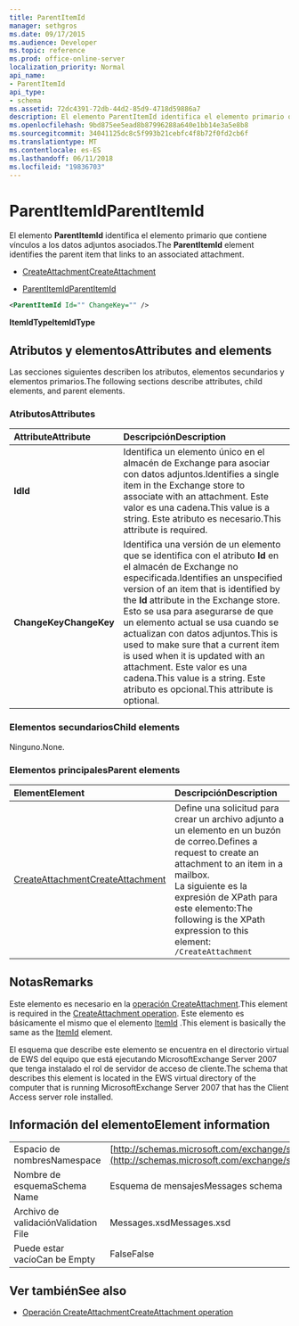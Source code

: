 ```yaml
---
title: ParentItemId
manager: sethgros
ms.date: 09/17/2015
ms.audience: Developer
ms.topic: reference
ms.prod: office-online-server
localization_priority: Normal
api_name:
- ParentItemId
api_type:
- schema
ms.assetid: 72dc4391-72db-44d2-85d9-4718d59886a7
description: El elemento ParentItemId identifica el elemento primario que contiene vínculos a los datos adjuntos asociados.
ms.openlocfilehash: 9bd875ee5ead8b87996288a640e1bb14e3a5e8b8
ms.sourcegitcommit: 34041125dc8c5f993b21cebfc4f8b72f0fd2cb6f
ms.translationtype: MT
ms.contentlocale: es-ES
ms.lasthandoff: 06/11/2018
ms.locfileid: "19836703"
---
```

# <a name="parentitemid"></a><span data-ttu-id="3cd21-103">ParentItemId</span><span class="sxs-lookup"><span data-stu-id="3cd21-103">ParentItemId</span></span>

<span data-ttu-id="3cd21-104">El elemento **ParentItemId** identifica el elemento primario que contiene vínculos a los datos adjuntos asociados.</span><span class="sxs-lookup"><span data-stu-id="3cd21-104">The **ParentItemId** element identifies the parent item that links to an associated attachment.</span></span> 
  
- [<span data-ttu-id="3cd21-105">CreateAttachment</span><span class="sxs-lookup"><span data-stu-id="3cd21-105">CreateAttachment</span></span>](createattachment.md)
  
- [<span data-ttu-id="3cd21-106">ParentItemId</span><span class="sxs-lookup"><span data-stu-id="3cd21-106">ParentItemId</span></span>](parentitemid.md)
  
```xml
<ParentItemId Id="" ChangeKey="" />
```

<span data-ttu-id="3cd21-107">**ItemIdType**</span><span class="sxs-lookup"><span data-stu-id="3cd21-107">**ItemIdType**</span></span>

## <a name="attributes-and-elements"></a><span data-ttu-id="3cd21-108">Atributos y elementos</span><span class="sxs-lookup"><span data-stu-id="3cd21-108">Attributes and elements</span></span>

<span data-ttu-id="3cd21-109">Las secciones siguientes describen los atributos, elementos secundarios y elementos primarios.</span><span class="sxs-lookup"><span data-stu-id="3cd21-109">The following sections describe attributes, child elements, and parent elements.</span></span>
  
### <a name="attributes"></a><span data-ttu-id="3cd21-110">Atributos</span><span class="sxs-lookup"><span data-stu-id="3cd21-110">Attributes</span></span>

|<span data-ttu-id="3cd21-111">**Attribute**</span><span class="sxs-lookup"><span data-stu-id="3cd21-111">**Attribute**</span></span>|<span data-ttu-id="3cd21-112">**Descripción**</span><span class="sxs-lookup"><span data-stu-id="3cd21-112">**Description**</span></span>|
|:-----|:-----|
|<span data-ttu-id="3cd21-113">**Id**</span><span class="sxs-lookup"><span data-stu-id="3cd21-113">**Id**</span></span> <br/> |<span data-ttu-id="3cd21-114">Identifica un elemento único en el almacén de Exchange para asociar con datos adjuntos.</span><span class="sxs-lookup"><span data-stu-id="3cd21-114">Identifies a single item in the Exchange store to associate with an attachment.</span></span> <span data-ttu-id="3cd21-115">Este valor es una cadena.</span><span class="sxs-lookup"><span data-stu-id="3cd21-115">This value is a string.</span></span> <span data-ttu-id="3cd21-116">Este atributo es necesario.</span><span class="sxs-lookup"><span data-stu-id="3cd21-116">This attribute is required.</span></span>  <br/> |
|<span data-ttu-id="3cd21-117">**ChangeKey**</span><span class="sxs-lookup"><span data-stu-id="3cd21-117">**ChangeKey**</span></span> <br/> |<span data-ttu-id="3cd21-118">Identifica una versión de un elemento que se identifica con el atributo **Id** en el almacén de Exchange no especificada.</span><span class="sxs-lookup"><span data-stu-id="3cd21-118">Identifies an unspecified version of an item that is identified by the **Id** attribute in the Exchange store.</span></span> <span data-ttu-id="3cd21-119">Esto se usa para asegurarse de que un elemento actual se usa cuando se actualizan con datos adjuntos.</span><span class="sxs-lookup"><span data-stu-id="3cd21-119">This is used to make sure that a current item is used when it is updated with an attachment.</span></span> <span data-ttu-id="3cd21-120">Este valor es una cadena.</span><span class="sxs-lookup"><span data-stu-id="3cd21-120">This value is a string.</span></span> <span data-ttu-id="3cd21-121">Este atributo es opcional.</span><span class="sxs-lookup"><span data-stu-id="3cd21-121">This attribute is optional.</span></span>  <br/> |
   
### <a name="child-elements"></a><span data-ttu-id="3cd21-122">Elementos secundarios</span><span class="sxs-lookup"><span data-stu-id="3cd21-122">Child elements</span></span>

<span data-ttu-id="3cd21-123">Ninguno.</span><span class="sxs-lookup"><span data-stu-id="3cd21-123">None.</span></span>
  
### <a name="parent-elements"></a><span data-ttu-id="3cd21-124">Elementos principales</span><span class="sxs-lookup"><span data-stu-id="3cd21-124">Parent elements</span></span>

|<span data-ttu-id="3cd21-125">**Element**</span><span class="sxs-lookup"><span data-stu-id="3cd21-125">**Element**</span></span>|<span data-ttu-id="3cd21-126">**Descripción**</span><span class="sxs-lookup"><span data-stu-id="3cd21-126">**Description**</span></span>|
|:-----|:-----|
|[<span data-ttu-id="3cd21-127">CreateAttachment</span><span class="sxs-lookup"><span data-stu-id="3cd21-127">CreateAttachment</span></span>](createattachment.md) <br/> |<span data-ttu-id="3cd21-128">Define una solicitud para crear un archivo adjunto a un elemento en un buzón de correo.</span><span class="sxs-lookup"><span data-stu-id="3cd21-128">Defines a request to create an attachment to an item in a mailbox.</span></span>  <br/> <span data-ttu-id="3cd21-129">La siguiente es la expresión de XPath para este elemento:</span><span class="sxs-lookup"><span data-stu-id="3cd21-129">The following is the XPath expression to this element:</span></span>  <br/>  `/CreateAttachment` <br/> |
   
## <a name="remarks"></a><span data-ttu-id="3cd21-130">Notas</span><span class="sxs-lookup"><span data-stu-id="3cd21-130">Remarks</span></span>

<span data-ttu-id="3cd21-131">Este elemento es necesario en la [operación CreateAttachment](createattachment-operation.md).</span><span class="sxs-lookup"><span data-stu-id="3cd21-131">This element is required in the [CreateAttachment operation](createattachment-operation.md).</span></span> <span data-ttu-id="3cd21-132">Este elemento es básicamente el mismo que el elemento [ItemId](itemid.md) .</span><span class="sxs-lookup"><span data-stu-id="3cd21-132">This element is basically the same as the [ItemId](itemid.md) element.</span></span> 
  
<span data-ttu-id="3cd21-133">El esquema que describe este elemento se encuentra en el directorio virtual de EWS del equipo que está ejecutando MicrosoftExchange Server 2007 que tenga instalado el rol de servidor de acceso de cliente.</span><span class="sxs-lookup"><span data-stu-id="3cd21-133">The schema that describes this element is located in the EWS virtual directory of the computer that is running MicrosoftExchange Server 2007 that has the Client Access server role installed.</span></span>
  
## <a name="element-information"></a><span data-ttu-id="3cd21-134">Información del elemento</span><span class="sxs-lookup"><span data-stu-id="3cd21-134">Element information</span></span>

|||
|:-----|:-----|
|<span data-ttu-id="3cd21-135">Espacio de nombres</span><span class="sxs-lookup"><span data-stu-id="3cd21-135">Namespace</span></span>  <br/> |[http://schemas.microsoft.com/exchange/services/2006/messages](http://schemas.microsoft.com/exchange/services/2006/messages) <br/> |
|<span data-ttu-id="3cd21-136">Nombre de esquema</span><span class="sxs-lookup"><span data-stu-id="3cd21-136">Schema Name</span></span>  <br/> |<span data-ttu-id="3cd21-137">Esquema de mensajes</span><span class="sxs-lookup"><span data-stu-id="3cd21-137">Messages schema</span></span>  <br/> |
|<span data-ttu-id="3cd21-138">Archivo de validación</span><span class="sxs-lookup"><span data-stu-id="3cd21-138">Validation File</span></span>  <br/> |<span data-ttu-id="3cd21-139">Messages.xsd</span><span class="sxs-lookup"><span data-stu-id="3cd21-139">Messages.xsd</span></span>  <br/> |
|<span data-ttu-id="3cd21-140">Puede estar vacío</span><span class="sxs-lookup"><span data-stu-id="3cd21-140">Can be Empty</span></span>  <br/> |<span data-ttu-id="3cd21-141">False</span><span class="sxs-lookup"><span data-stu-id="3cd21-141">False</span></span>  <br/> |
   
## <a name="see-also"></a><span data-ttu-id="3cd21-142">Ver también</span><span class="sxs-lookup"><span data-stu-id="3cd21-142">See also</span></span>

- [<span data-ttu-id="3cd21-143">Operación CreateAttachment</span><span class="sxs-lookup"><span data-stu-id="3cd21-143">CreateAttachment operation</span></span>](createattachment-operation.md)

